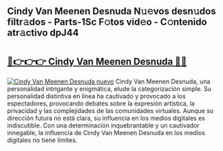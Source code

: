 ## Cindy Van Meenen Desnuda N𝚞𝚎vos desn𝚞dos filtr𝚊dos - Parts-1Sc F𝚘tos vid𝚎o - C𝚘ntenido atr𝚊ctivo dpJ44

# <h2><a href="http://mb1jx23.tromn.icu/?c=Cindy+Van+Meenen+Desnuda">🔗👉👉👉 Cindy Van Meenen Desnuda 🔗🔗</a></h2>

[![Cindy Van Meenen Desnuda nuevo](https://i.imgur.com/pEAQMta.gif)](http://mb1jx23.tromn.icu/?c=Cindy+Van+Meenen+Desnuda)
Cindy Van Meenen Desnuda, una personalidad intrigante y enigmática, elude la categorización simple. Su personalidad distintiva en línea ha cautivado y provocado a los espectadores, provocando debates sobre la expresión artística, la privacidad y las complejidades de las comunidades virtuales. Aunque su dirección futura no está clara, su influencia en los medios digitales es indiscutible. Con una determinación inquebrantable y un cautivador innegable, la influencia de Cindy Van Meenen Desnuda en los medios digitales no tiene límites.
